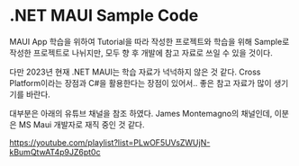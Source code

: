 # .NET MAUI Sample Code

MAUI App 학습을 위하여 Tutorial을 따라 작성한 프로젝트와
학습을 위해 Sample로 작성한 프로젝트로 나뉘지만,
모두 향 후 개발에 참고 자료로 쓰일 수 있을 것이다.

다만 2023년 현재 .NET MAUI는 학습 자료가 넉넉하지 않은 것 같다.
Cross Platform이라는 장점과 C#을 활용한다는 장점이 있어서..
좋은 참고 자료가 많이 생기기를 바란다.

대부분은 아래의 유튜브 채널을 참조 하였다. 
James Montemagno의 채널인데, 이분은 MS Maui 개발자로 재직 중인 것 같다.

https://youtube.com/playlist?list=PLwOF5UVsZWUjN-kBumQtwAT4p9JZ6pt0c



